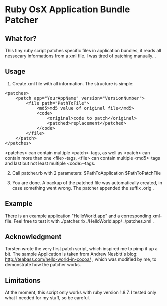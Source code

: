# Ruby OsX Application Bundle Patcher

## What for?

This tiny ruby script patches specific files in application bundles, it reads all nessecary informations from a xml file. I was tired of patching manually...


## Usage

1. Create xml file with all information. The structure is simple:

<pre>
&lt;patches&gt;
	&lt;patch app="YourAppName" version="VersionNumber"&gt;
		&lt;file path="PathToFile"&gt;
			&lt;md5&gt;md5 value of original file&lt;/md5&gt;
			&lt;code&gt;
				&lt;original&gt;code to patch&lt;/original&gt;
				&lt;patched&gt;replacement&lt;/patched&gt;
			&lt;/code&gt;
		&lt;/file&gt;	
	&lt;/patch&gt;
&lt;/patches&gt;
</pre>
&lt;patches&gt; can contain multiple &lt;patch&gt;-tags, as well as &lt;patch&gt; can contain more than one &lt;file&gt;-tags, &lt;file&gt; can contain multiple &lt;md5&gt;-tags and last but not least multiple &lt;code&gt;-tags.

2. Call patcher.rb with 2 parameters: $PathToApplication $PathToPatchFile

3. You are done. A backup of the patched file was automatically created, in case something went wrong. The patcher appended the suffix .orig .

## Example

There is an example application "HelloWorld.app" and a corresponding xml-file. Feel free to test it with ./patcher.rb ./HelloWorld.app/ ./patches.xml .

## Acknowledgment

Torsten wrote the very first patch script, which inspired me to pimp it up a bit. The sample Application is taken from Andrew Nesbitt's blog: http://teabass.com/hello-world-in-cocoa/ , which was modified by me, to demonstrate how the patcher works.

## Limitations

At the moment, this script only works with ruby version 1.8.7. 
I tested only what I needed for my stuff, so be careful.